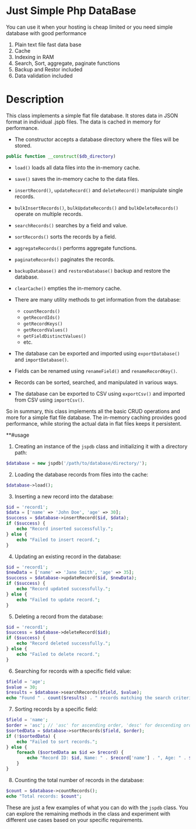 # Just Simple Php DataBase

You can use it when your hosting is cheap limited or you need simple database with good performance

1) Plain text file fast data base
2) Cache
3) Indexing in RAM
4) Search, Sort, aggregate, paginate functions
5) Backup and Restor included
6) Data validation included

# Description
This class implements a simple flat file database. It stores data in JSON format in individual .jspb files. The data is cached in memory for performance.

- The constructor accepts a database directory where the files will be stored.

```php
public function __construct($db_directory) 
```

- `load()` loads all data files into the in-memory cache.

- `save()` saves the in-memory cache to the data files.

- `insertRecord()`, `updateRecord()` and `deleteRecord()` manipulate single records.

- `bulkInsertRecords()`, `bulkUpdateRecords()` and `bulkDeleteRecords()` operate on multiple records.

- `searchRecords()` searches by a field and value.

- `sortRecords()` sorts the records by a field.

- `aggregateRecords()` performs aggregate functions.

- `paginateRecords()` paginates the records.

- `backupDatabase()` and `restoreDatabase()` backup and restore the database.

- `clearCache()` empties the in-memory cache.

- There are many utility methods to get information from the database:
    - `countRecords()` 
    - `getRecordIds()`
    - `getRecordKeys()`
    - `getRecordValues()`
    - `getFieldDistinctValues()` 
    - etc.

- The database can be exported and imported using `exportDatabase()` and `importDatabase()`.

- Fields can be renamed using `renameField()` and `renameRecordKey()`.

- Records can be sorted, searched, and manipulated in various ways.

- The database can be exported to CSV using `exportCsv()` and imported from CSV using `importCsv()`.

So in summary, this class implements all the basic CRUD operations and more for a simple flat file database. The in-memory caching provides good performance, while storing the actual data in flat files keeps it persistent.


**#usage
1. Creating an instance of the `jspdb` class and initializing it with a directory path:

```php
$database = new jspdb('/path/to/database/directory/');
```

2. Loading the database records from files into the cache:

```php
$database->load();
```

3. Inserting a new record into the database:

```php
$id = 'record1';
$data = ['name' => 'John Doe', 'age' => 30];
$success = $database->insertRecord($id, $data);
if ($success) {
    echo "Record inserted successfully.";
} else {
    echo "Failed to insert record.";
}
```

4. Updating an existing record in the database:

```php
$id = 'record1';
$newData = ['name' => 'Jane Smith', 'age' => 35];
$success = $database->updateRecord($id, $newData);
if ($success) {
    echo "Record updated successfully.";
} else {
    echo "Failed to update record.";
}
```

5. Deleting a record from the database:

```php
$id = 'record1';
$success = $database->deleteRecord($id);
if ($success) {
    echo "Record deleted successfully.";
} else {
    echo "Failed to delete record.";
}
```

6. Searching for records with a specific field value:

```php
$field = 'age';
$value = 30;
$results = $database->searchRecords($field, $value);
echo "Found " . count($results) . " records matching the search criteria.";
```

7. Sorting records by a specific field:

```php
$field = 'name';
$order = 'asc'; // 'asc' for ascending order, 'desc' for descending order
$sortedData = $database->sortRecords($field, $order);
if (!$sortedData) {
    echo "Failed to sort records.";
} else {
    foreach ($sortedData as $id => $record) {
        echo "Record ID: $id, Name: " . $record['name'] . ", Age: " . $record['age'] . "<br>";
    }
}
```

8. Counting the total number of records in the database:

```php
$count = $database->countRecords();
echo "Total records: $count";
```

These are just a few examples of what you can do with the `jspdb` class. You can explore the remaining methods in the class and experiment with different use cases based on your specific requirements.
